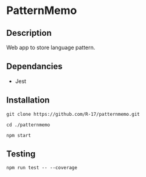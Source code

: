 # PatternMemo
## Description
Web app to store language pattern.
## Dependancies
- Jest
## Installation
`git clone https://github.com/R-17/patternmemo.git`

`cd ./patternmemo`

`npm start`

## Testing

`npm run test -- --coverage`
